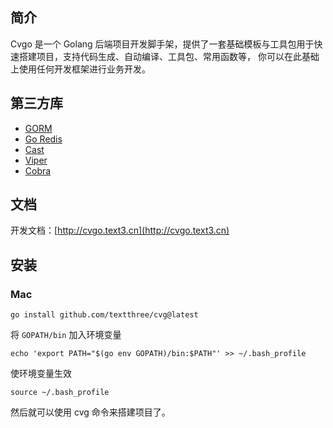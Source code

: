 ## 简介
Cvgo 是一个 Golang 后端项目开发脚手架，提供了一套基础模板与工具包用于快速搭建项目，支持代码生成、自动编译、工具包、常用函数等，
你可以在此基础上使用任何开发框架进行业务开发。

## 第三方库
- [GORM](https://gorm.io/index.html)
- [Go Redis](https://redis.uptrace.dev)
- [Cast](https://github.com/spf13/cast)
- [Viper](https://github.com/spf13/viper)
- [Cobra](https://github.com/spf13/cobra)

## 文档
开发文档：[http://cvgo.text3.cn](http://cvgo.text3.cn)
 
## 安装
### Mac
```shell
go install github.com/textthree/cvg@latest
```
将 `GOPATH/bin` 加入环境变量
```shell
echo 'export PATH="$(go env GOPATH)/bin:$PATH"' >> ~/.bash_profile
```
使环境变量生效
```shell
source ~/.bash_profile
```
然后就可以使用 cvg 命令来搭建项目了。